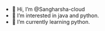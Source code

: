 - 👋 Hi, I’m @Sangharsha-cloud
- 👀 I’m interested in java and python.
- 🌱 I’m currently learning python.

<!---
Sangharsha-cloud/Sangharsha-cloud is a ✨ special ✨ repository because its `README.md` (this file) appears on your GitHub profile.
You can click the Preview link to take a look at your changes.
--->

